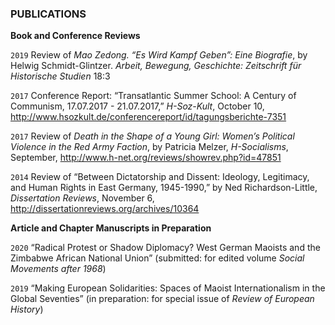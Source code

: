 ### PUBLICATIONS

**Book and Conference Reviews**

`2019` Review of *Mao Zedong. “Es Wird Kampf Geben”: Eine Biografie*, by Helwig Schmidt-Glintzer. *Arbeit, Bewegung, Geschichte: Zeitschrift für Historische Studien* 18:3

`2017` Conference Report: “Transatlantic Summer School: A Century of Communism, 17.07.2017 - 21.07.2017,” *H-Soz-Kult*, October 10, <http://www.hsozkult.de/conferencereport/id/tagungsberichte-7351>

`2017` Review of *Death in the Shape of a Young Girl: Women’s Political Violence in the Red Army Faction*, by Patricia Melzer, *H-Socialisms*, September, <http://www.h-net.org/reviews/showrev.php?id=47851>

`2014` Review of “Between Dictatorship and Dissent: Ideology, Legitimacy, and Human Rights in East Germany, 1945-1990,” by Ned Richardson-Little,
*Dissertation Reviews*, November 6, <http://dissertationreviews.org/archives/10364>

**Article and Chapter Manuscripts in Preparation**

`2020` “Radical Protest or Shadow Diplomacy? West German Maoists and the Zimbabwe African National Union” (submitted: for edited volume *Social Movements after 1968*)

`2019` “Making European Solidarities: Spaces of Maoist Internationalism in the Global Seventies” (in preparation: for special issue of *Review of European History*)

